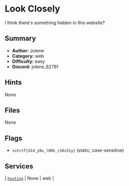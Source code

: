# Look Closely
I think there's something hidden in this website?


## Summary
- **Author:** Jolene
- **Category:** web
- **Difficulty:** easy
- **Discord:** jolene_82791

## Hints
None

## Files
None

## Flags
- `sstctf{d1d_y0u_l00k_c10s31y}` (static, case-sensitive)

## Services
| [`hosting`](<service/src>) | None | web |
